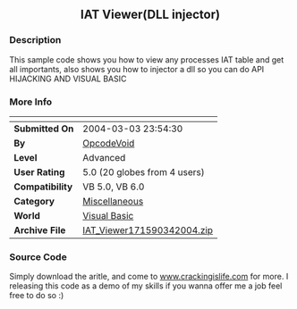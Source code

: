 ﻿<div align="center">

## IAT Viewer\(DLL injector\)


</div>

### Description

This sample code shows you how to view any processes IAT table and get all importants, also shows you how to injector a dll so you can do API HIJACKING AND VISUAL BASIC
 
### More Info
 


<span>             |<span>
---                |---
**Submitted On**   |2004-03-03 23:54:30
**By**             |[OpcodeVoid](https://github.com/Planet-Source-Code/PSCIndex/blob/master/ByAuthor/opcodevoid.md)
**Level**          |Advanced
**User Rating**    |5.0 (20 globes from 4 users)
**Compatibility**  |VB 5\.0, VB 6\.0
**Category**       |[Miscellaneous](https://github.com/Planet-Source-Code/PSCIndex/blob/master/ByCategory/miscellaneous__1-1.md)
**World**          |[Visual Basic](https://github.com/Planet-Source-Code/PSCIndex/blob/master/ByWorld/visual-basic.md)
**Archive File**   |[IAT\_Viewer171590342004\.zip](https://github.com/Planet-Source-Code/opcodevoid-iat-viewer-dll-injector__1-52128/archive/master.zip)





### Source Code

Simply download the aritle, and come to www.crackingislife.com for more. I releasing this code as a demo of my skills if you wanna offer me a job feel free to do so :)

